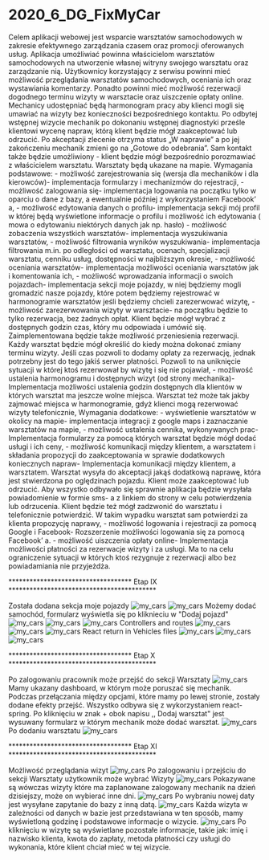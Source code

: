 # 2020_6_DG_FixMyCar
Celem aplikacji webowej jest wsparcie warsztatów samochodowych w zakresie efektywnego zarządzania czasem oraz promocji oferowanych usług. Aplikacja umożliwiać powinna właścicielom warsztatów samochodowych na utworzenie 
własnej witryny swojego warsztatu oraz zarządzanie nią. Użytkownicy korzystający z serwisu powinni mieć możliwość przeglądania warsztatów samochodowych, oceniania ich oraz wystawiania komentarzy. Ponadto powinni mieć możliwość rezerwacji dogodnego terminu wizyty w warsztacie oraz uiszczenie opłaty online.   Mechanicy udostępniać będą harmonogram pracy aby klienci mogli się umawiać na wizyty bez konieczności bezpośredniego kontaktu. Po odbytej wstępnej wizycie mechanik po dokonaniu wstępnej diagnostyki prześle klientowi wycenę napraw, którą klient będzie mógł zaakceptować lub odrzucić. Po akceptacji zlecenie otrzyma status „W naprawie” a po jej zakończeniu mechanik zmieni go na „Gotowe do odebrania”. Sam kontakt także będzie umożliwiony - klient będzie mógł bezpośrednio porozmawiać z właścicielem warsztatu.  Warsztaty będą ukazane na mapie.    Wymagania podstawowe:  - możliwość zarejestrowania się (wersja dla mechaników i dla kierowców)- implementacja formularzy i mechanizmów do rejestracji,  - możliwość zalogowania się- implementacja logowania na początku tylko w oparciu o dane z bazy, a ewentualnie później z wykorzystaniem Facebook’ a,  - możliwość edytowania danych o profilu- implementacja sekcji mój profil w                             której będą wyświetlone informacje o profilu i możliwość ich edytowania (    mowa o edytowaniu niektórych danych jak np. hasło) - możliwość zobaczenia wszystkich warsztatów- implementacja wyszukiwania warsztatów,  - możliwość filtrowania wyników wyszukiwania- implementacja filtrowania m.in. po odległości od warsztatu, ocenach, specjalizacji warsztatu, cenniku usług, dostępności w najbliższym okresie,  - możliwość oceniania warsztatów- implementacja możliwości oceniania warsztatów jak i komentowania ich,  - możliwość wprowadzania informacji o swoich pojazdach- implementacja sekcji moje pojazdy, w niej będziemy mogli gromadzić nasze pojazdy, które potem będziemy rejestrować w harmonogramie warsztatów jeśli będziemy chcieli zarezerwować wizytę,  - możliwość zarezerwowania wizyty w warsztacie- na początku będzie to tylko rezerwacja, bez żadnych opłat. Klient będzie mógł wybrać z dostępnych godzin czas, który mu odpowiada i umówić się. Zaimplementowana będzie także możliwość przeniesienia rezerwacji. Każdy warsztat będzie mógł 
określić do kiedy można dokonać zmiany terminu wizyty. Jeśli czas pozwoli to dodamy opłaty za rezerwację, jednak potrzebny jest do tego jakiś serwer płatności. Pozwoli to na uniknięcie sytuacji w której ktoś rezerwował by wizytę i się nie pojawiał,  - możliwość ustalenia harmonogramu i dostępnych wizyt (od strony mechanika)- Implementacja możliwości ustalenia godzin dostępnych dla klientów w których warsztat ma jeszcze wolne miejsca. Warsztat też może tak jakby zajmować miejsca w harmonogramie, gdyż klienci mogą rezerwować wizyty telefonicznie,  Wymagania dodatkowe:  - wyświetlenie warsztatów w okolicy na mapie- implementacja integracji z google maps i zaznaczanie warsztatów na mapie,  - możliwość ustalenia cennika, wykonywanych prac- Implementacja formularzy za pomocą których warsztat będzie mógł dodać usługi i ich ceny,  - możliwość komunikacji między klientem, a warsztatem i składania propozycji do zaakceptowania w sprawie dodatkowych koniecznych napraw- Implementacja komunikacji między klientem, a warsztatem. Warsztat wysyła do akceptacji jakąś dodatkową naprawę, która jest stwierdzona po oględzinach pojazdu. Klient może zaakceptować lub odrzucić. Aby wszystko odbywało się sprawnie aplikacja będzie wysyłała powiadomienie w formie sms- a z linkiem do strony w celu potwierdzenia lub odrzucenia. Klient będzie też mógł zadzwonić do warsztatu i telefonicznie potwierdzić. W takim wypadku warsztat sam potwierdzi za klienta propozycję naprawy, - możliwość logowania i rejestracji za pomocą Google i Facebook- Rozszerzenie możliwości logowania się za pomocą Facebook’ a. - możliwość uiszczenia opłaty online- Implementacja możliwości płatności za rezerwacje wizyty i za usługi. Ma to na celu ograniczenie sytuacji w których ktoś rezygnuje z rezerwacji albo bez powiadamiania nie przyjeżdża. 

*********************************** Etap IX ******************************************

Została dodana sekcja moje pojazdy
![my_cars](https://github.com/DominikGoral/2020_6_DG_FixMyCar/blob/master/images/9.3.png)
![my_cars](https://github.com/DominikGoral/2020_6_DG_FixMyCar/blob/master/images/9.4.png)
Możemy dodać samochód, formularz wyświetla się po kliknieciu w "Dodaj pojazd"
![my_cars](https://github.com/DominikGoral/2020_6_DG_FixMyCar/blob/master/images/9.5.png)
![my_cars](https://github.com/DominikGoral/2020_6_DG_FixMyCar/blob/master/images/9.6.png)
![my_cars](https://github.com/DominikGoral/2020_6_DG_FixMyCar/blob/master/images/9.7.png)
Controllers and routes
![my_cars](https://github.com/DominikGoral/2020_6_DG_FixMyCar/blob/master/images/9.8.png)
![my_cars](https://github.com/DominikGoral/2020_6_DG_FixMyCar/blob/master/images/9.9.png)
![my_cars](https://github.com/DominikGoral/2020_6_DG_FixMyCar/blob/master/images/9.10.png)
React return in Vehicles files
![my_cars](https://github.com/DominikGoral/2020_6_DG_FixMyCar/blob/master/images/9.11.png)
![my_cars](https://github.com/DominikGoral/2020_6_DG_FixMyCar/blob/master/images/9.12.png)
![my_cars](https://github.com/DominikGoral/2020_6_DG_FixMyCar/blob/master/images/9.13.png)

*********************************** Etap X ******************************************

Po zalogowaniu pracownik może przejść do sekcji Warsztaty
![my_cars](https://github.com/DominikGoral/2020_6_DG_FixMyCar/blob/master/images/10_po_zalogowaniu.png)
Mamy ukazany dashboard, w którym może poruszać się mechanik.
Podczas przełączania między opcjami, które mamy po lewej stronie, zostały dodane efekty przejść.
Wszystko odbywa się z wykorzystaniem react-spring.
Po kliknięciu w znak + obok napisu ,, Dodaj warsztat" jest wysuwany formularz w którym mechanik może dodać warsztat.
![my_cars](https://github.com/DominikGoral/2020_6_DG_FixMyCar/blob/master/images/10_formularz.png)
Po dodaniu warsztatu
![my_cars](https://github.com/DominikGoral/2020_6_DG_FixMyCar/blob/master/images/10_po_dodaniu.png)

*********************************** Etap XI ******************************************

Możliwość przeglądania wizyt
![my_cars](https://github.com/DominikGoral/2020_6_DG_FixMyCar/blob/master/images/11_dashboard.png)
Po zalogowaniu i przejściu do sekcji Warsztaty użytkownik może wybrać Wizyty
![my_cars](https://github.com/DominikGoral/2020_6_DG_FixMyCar/blob/master/images/11_datepicker.png)
Pokazywane są wówczas wizyty które ma zaplanowane zalogowany mechanik na dzień dzisiejszy, może on wybierać inne dni.
![my_cars](https://github.com/DominikGoral/2020_6_DG_FixMyCar/blob/master/images/11_wizyty.png)
Po wybraniu nowej daty jest wysyłane zapytanie do bazy z inną datą.
![my_cars](https://github.com/DominikGoral/2020_6_DG_FixMyCar/blob/master/images/11_wizyty_2.png)
Każda wizyta w zależności od danych w bazie jest przedstawiana w ten sposób, mamy wyświetloną godzinę i podstawowe informacje o wizycie.
![my_cars](https://github.com/DominikGoral/2020_6_DG_FixMyCar/blob/master/images/11_wizyty_szczegolowy.png)
Po kliknięciu w wizytę są wyświetlane pozostałe informacje, takie jak: imię i nazwisko klienta, kwota do zapłaty, metoda płatności czy usługi do wykonania, które klient chciał mieć w tej wizycie.